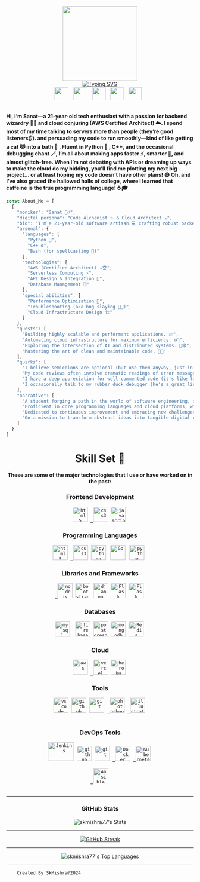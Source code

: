 <div>
    <div align="center">
        <a href="https://github.com/SkMishra77"><img src="https://d28yx2zopyx2ad.cloudfront.net/sanatSign.png" height="200" /></a>
    </div>
    <!-- typing effect -->
    <div align="center">
        <a href="https://github.com/SkMishra77"><img src="https://readme-typing-svg.herokuapp.com?font=JetBrains+Mono&weight=700&size=25&pause=500&width=435&lines=Hi+%F0%9F%91%8B%2C+I'm+Sanat+Kumar+Mishra%2C;A+Backend+Developer%2C;A+Cloud+Learner%2C;And++DevOps+Enthusiast..." alt="Typing SVG" /></a>
    </div>
    <div align="center">
    <a href="https://www.linkedin.com/in/skmishra77/"><img src="https://upload.wikimedia.org/wikipedia/commons/thumb/f/f8/LinkedIn_icon_circle.svg/1200px-LinkedIn_icon_circle.svg.png" width="37" height="35" style="margin-right: 10px;" /></a>
    <a href="mailto:skmishra@adaye.in"><img src="https://www.logo.wine/a/logo/Gmail/Gmail-Logo.wine.svg" width="37" height="35" style="margin-right: 10px;" /></a>
    <a href="https://twitter.com/SkMishr77"><img src="https://freelogopng.com/images/all_img/1690643591twitter-x-logo-png.png" width="35" height="35" style="margin-right: 10px;" /></a>
    <a href="https://t.me/sk_mishr"><img src="https://i.pinimg.com/originals/31/2a/f9/312af9235aadad69655688eaee97eabf.png" width="35" height="35" style="margin-right: 10px;" /></a>
    <a href="https://instagram.com/sk_mishr77"><img src="https://upload.wikimedia.org/wikipedia/commons/thumb/e/e7/Instagram_logo_2016.svg/2048px-Instagram_logo_2016.svg.png" width="35" height="35" style="margin-right: 10px;" /></a>
</div>
<div align="left">
        <br />
        <p>
            <strong>
                Hi, I’m Sanat—a 21-year-old tech enthusiast with a passion for backend wizardry 🧙‍♂️ and cloud conjuring (AWS Certified Architect) ☁️. I spend most of my time talking to servers more than people (they’re good listeners👂). and persuading my code to run smoothly—kind of like getting a cat 😾 into a bath 🚿 . Fluent in Python 🐍 , C++, and the occasional debugging chant 🪄, I’m all about making apps faster ⚡, smarter 🧠, and almost glitch-free. When I’m not debating with APIs or dreaming up ways to make the cloud do my bidding, you’ll find me plotting my next big project… or at least hoping my code doesn’t have other plans! 😅 Oh, and I’ve also graced the hallowed halls of college, where I learned that caffeine is the true programming language! ☕️🎓
            </strong>
        </p>
        

```js
const About_Me = [
  {
    "moniker": "Sanat 🧙‍♂️",
    "digital_persona": "Code Alchemist ✨ & Cloud Architect ☁️",
    "bio": "I'm a 21-year-old software artisan 💻 crafting robust backend systems and orchestrating cloud symphonies 🎼. My mission: to build applications that not only function flawlessly ✅ but also inspire awe 🤩. I wield Python 🐍 and C++ ⚙️ like enchanted tools, conjuring elegant solutions to complex problems 🤔. Certified by AWS 🏆 to navigate the cloud's intricate landscapes 🗺️, I'm constantly seeking new ways to push the boundaries of what's possible 🚀. When I'm not immersed in the digital realm 🌐, you might find me exploring new coffee blends ☕ or deciphering the secrets of ancient algorithms (just kidding... mostly 😉).",
    "arsenal": {
      "languages": [
        "Python 🐍",
        "C++ ⚙️",
        "Bash (for spellcasting 📜)"
      ],
      "technologies": [
        "AWS (Certified Architect) ☁️🏆",
        "Serverless Computing ⚡",
        "API Design & Integration 🔗",
        "Database Management 🗄️"
      ],
      "special_abilities": [
        "Performance Optimization 🚀",
        "Troubleshooting (aka bug slaying 🐞🔨)",
        "Cloud Infrastructure Design 🏗️"
      ]
    },
    "quests": [
      "Building highly scalable and performant applications. 📈",
      "Automating cloud infrastructure for maximum efficiency. ⚙️🤖",
      "Exploring the intersection of AI and distributed systems. 🧠🕸️",
      "Mastering the art of clean and maintainable code. 🧼✨"
    ],
    "quirks": [
      "I believe semicolons are optional (but use them anyway, just in case 😉).",
      "My code reviews often involve dramatic readings of error messages. 🎭😂",
      "I have a deep appreciation for well-commented code (it's like leaving breadcrumbs for future adventurers 🍞🗺️).",
      "I occasionally talk to my rubber duck debugger (he's a great listener 🦆🗣️)."
    ],
    "narrative": [
      "A student forging a path in the world of software engineering, driven by a thirst for knowledge and a desire to create impactful technology. 🎓💡",
      "Proficient in core programming languages and cloud platforms, with a focus on backend development and system architecture. 🏗️💻",
      "Dedicated to continuous improvement and embracing new challenges as opportunities for growth. 🌱🚀",
      "On a mission to transform abstract ideas into tangible digital realities, one line of code at a time. ✨➡️"
    ]
  }
]
```

<div align="center">
    <h1>Skill Set 💪</h1>
    <h4>These are some of the major technologies that I use or have worked on in the past:</h4>
</div>

<div align="center">
    <h3><b>Frontend Development</b></h3>
    <code><a href="#" target="_blank"><img src="https://upload.wikimedia.org/wikipedia/commons/thumb/6/61/HTML5_logo_and_wordmark.svg/512px-HTML5_logo_and_wordmark.svg.png" title="HTML5" alt="html5" width="40" height="40"/></a></code>&nbsp;
    <code><a href="#" target="_blank"> <img src="https://upload.wikimedia.org/wikipedia/commons/thumb/6/62/CSS3_logo.svg/800px-CSS3_logo.svg.png" title="CSS3" alt="css3" width="40" height="40"/></a></code>&nbsp;
    <code><a href="#" target="_blank"><img src="https://upload.wikimedia.org/wikipedia/commons/thumb/6/6a/JavaScript-logo.png/800px-JavaScript-logo.png" title="JavaScript" alt="javascript" width="40" height="40"/></a></code>&nbsp;
</div>

<div align="center">
    <h3><b>Programming Languages</b></h3>
    <code><a href="#" target="_blank"><img src="https://upload.wikimedia.org/wikipedia/commons/1/19/C_Logo.png" title="HTML5" alt="html5" height="40"/></a></code>&nbsp;
    <code><a href="#" target="_blank"> <img src="https://upload.wikimedia.org/wikipedia/commons/thumb/1/18/ISO_C%2B%2B_Logo.svg/1822px-ISO_C%2B%2B_Logo.svg.png" title="CSS3" alt="css3"  height="40"/></a></code>&nbsp;
    <code><a href="#" target="_blank"><img src="https://upload.wikimedia.org/wikipedia/commons/thumb/c/c3/Python-logo-notext.svg/1869px-Python-logo-notext.svg.png" title="Python" alt="python"  height="40"/></a></code>&nbsp;&nbsp;
    <code><a href="#" target="_blank"><img src="https://go.dev/blog/go-brand/Go-Logo/PNG/Go-Logo_Blue.png" title="Go" alt="Go"  height="40"/></a></code>&nbsp;&nbsp;
    <code><a href="#" target="_blank"><img src="https://upload.wikimedia.org/wikipedia/commons/thumb/6/6a/JavaScript-logo.png/800px-JavaScript-logo.png" title="Python" alt="python"  height="40"/></a></code>&nbsp;&nbsp;
</div>
<div align="center">
    <h3><b>Libraries and Frameworks</b></h3>
    <code><a href="#" target="_blank"> <img src="https://static-00.iconduck.com/assets.00/node-js-icon-227x256-913nazt0.png" title="NodeJS" alt="nodejs" height="40"/></a></code>&nbsp;
    <code><a href="#" target="_blank"><img src="https://upload.wikimedia.org/wikipedia/commons/thumb/b/b2/Bootstrap_logo.svg/2560px-Bootstrap_logo.svg.png" title="BootStrap" alt="bootstrap"  height="40"/></a></code>&nbsp;
    <code><a href="#" target="_blank"><img src="https://icon-library.com/images/django-icon/django-icon-0.jpg" title="Django" alt="django" width="40" height="40"/></a></code>&nbsp;
    <code><a href="#" target="_blank"><img src="https://e7.pngegg.com/pngimages/654/56/png-clipart-flask-web-framework-python-software-framework-jinja-flask-miscellaneous-monochrome-thumbnail.png" title="Flask" alt="Flask" height="40"/></a></code>&nbsp;
    <code><a href="#" target="_blank"><img src="https://upload.wikimedia.org/wikipedia/commons/d/d5/Selenium_Logo.png" title="Flask" alt="Flask" height="40"/></a></code>&nbsp;
</div>

<div align="center">
    <h3><b>Databases</b></h3>
    <code><a href="#" target="_blank"><img src="https://pngimg.com/uploads/mysql/mysql_PNG11.png" title="MySql" alt="mysql" height="40"/></a></code>&nbsp;
    <code><a #="#" target="_blank"> <img src="https://cdn4.iconfinder.com/data/icons/google-i-o-2016/512/google_firebase-2-512.png" title="Firebase" alt="firebase" height="40"/></a></code>&nbsp;
    <code><a href="#" target="_blank"><img src="https://upload.wikimedia.org/wikipedia/commons/thumb/2/29/Postgresql_elephant.svg/1985px-Postgresql_elephant.svg.png" title="PostgreSQL" alt="postgresql" height="40"/></a></code>&nbsp;
    <code><a href="#" target="_blank"><img src="https://www.dbi-services.com/wp-content/uploads/2022/01/Logo-Mongodb-carre.png" title="MongoDB" alt="mongodb"  height="40"/></a></code>&nbsp;
    <code><a href="#" target="_blank"><img src="https://d28yx2zopyx2ad.cloudfront.net/assets/redis.png" title="Redis" alt="Redis" width="40" height="40"/></a></code>&nbsp;
</div>

<div align="center">
    <h3><b>Cloud</b></h3>
    <code><a href="#" target="_blank"><img src="https://upload.wikimedia.org/wikipedia/commons/thumb/9/93/Amazon_Web_Services_Logo.svg/2560px-Amazon_Web_Services_Logo.svg.png" title="aws" alt="aws"  height="40"/></a></code>&nbsp;
    <code><a href="#" target="_blank"> <img src="https://static-00.iconduck.com/assets.00/logo-vercel-icon-512x444-szlkql7g.png" title="Vercel" alt="vercel" width="40" height="40"/></a></code>&nbsp;
    <code><a href="#" target="_blank"><img src="https://cdn-icons-png.flaticon.com/512/873/873120.png" title="Heroku" alt="heroku" width="40" height="40"/></a></code>&nbsp;
</div>

<div align="center">
    <h3><b>Tools</b></h3>
    <code><a href="#" target="_blank"><img src="https://upload.wikimedia.org/wikipedia/commons/thumb/9/9a/Visual_Studio_Code_1.35_icon.svg/2048px-Visual_Studio_Code_1.35_icon.svg.png" title="VSCode" alt="vscode" width="40" height="40"/></a></code>&nbsp;
    <code><a href="#" target="_blank"><img src="https://cdn-icons-png.flaticon.com/512/25/25231.png" title="GitHub" alt="github" width="40" height="40"/></a></code>&nbsp;
    <code><a href="#" target="_blank"><img src="https://d28yx2zopyx2ad.cloudfront.net/assets/git.png" title="Git" alt="git" width="40" height="40"/></a></code>&nbsp;
    <code><a href="#" target="_blank"> <img src="https://www.freeiconspng.com/thumbs/adobe-photoshop-icon/dark-adobe-photoshop-icon-0.png" title="Adobe Photoshop" alt="photoshop" width="40" height="40"/></a></code>&nbsp;
    <code><a href="#" target="_blank"> <img src="https://cdn.freebiesupply.com/logos/large/2x/adobe-illustrator-cs6-logo-png-transparent.png" title="Adobe illustrator" alt="illustrator" width="40" height="40"/></a></code>&nbsp;
    <br><br>
</div>

<div align="center">
    <h3><b>DevOps Tools</b></h3>
    <code><a href="#" target="_blank"><img src="https://d28yx2zopyx2ad.cloudfront.net/assets/jenkins.png" title="Jenkins" alt="Jenkins" width="70" height="50"/></a></code>&nbsp;
    <code><a href="#" target="_blank"><img src="https://cdn-icons-png.flaticon.com/512/25/25231.png" title="GitHub" alt="github" width="40" height="40"/></a></code>&nbsp;
    <code><a href="#" target="_blank"><img src="https://d28yx2zopyx2ad.cloudfront.net/assets/git.png" title="Git" alt="git" width="40" height="40"/></a></code>&nbsp;
    <code><a href="#" target="_blank"> <img src="https://cdn-icons-png.flaticon.com/512/919/919853.png" title="Docker" alt="Docker" width="40" height="40"/></a></code>&nbsp;
    <code><a href="#" target="_blank"> <img src="https://d28yx2zopyx2ad.cloudfront.net/assets/kubernetes.png" title="Kubernetes" alt="Kubernetes" width="40" height="40"/></a></code>&nbsp;
    <br><br>
    <code><a href="#" target="_blank"> <img src="https://static-00.iconduck.com/assets.00/ansible-icon-512x512-o62vjrpd.png" title="Ansible" alt="Ansible" width="40" height="40"/></a></code>&nbsp;
    <br><br>
</div>
</div>
<hr>

<div align="center"><h3><b>GitHub Stats</b></h3></div>
<div align="center">

![skmishra77's Stats](https://github-readme-stats.vercel.app/api?username=skmishra77&theme=dark&show_icons=true&hide_border=false&count_private=true)

<hr>

[![GitHub Streak](http://github-readme-streak-stats.herokuapp.com?user=SkMishra77&theme=dark)](https://git.io/streak-stats)

<hr>

 ![skmishra77's Top Languages](https://github-readme-stats.vercel.app/api/top-langs/?username=skmishra77&theme=dark&show_icons=true&hide_border=false&layout=compact)

<hr>
</div>


```bash
    Created By SkMishra@2024
```

